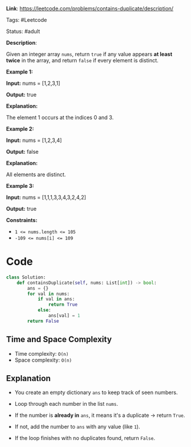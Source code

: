 **Link**: https://leetcode.com/problems/contains-duplicate/description/

Tags: #Leetcode 

Status: #adult

**Description**:

Given an integer array `nums`, return `true` if any value appears **at least twice** in the array, and return `false` if every element is distinct.

**Example 1:**

**Input:** nums = [1,2,3,1]

**Output:** true

**Explanation:**

The element 1 occurs at the indices 0 and 3.

**Example 2:**

**Input:** nums = [1,2,3,4]

**Output:** false

**Explanation:**

All elements are distinct.

**Example 3:**

**Input:** nums = [1,1,1,3,3,4,3,2,4,2]

**Output:** true

**Constraints:**

- `1 <= nums.length <= 105`
- `-109 <= nums[i] <= 109`

# Code

```python
class Solution:
    def containsDuplicate(self, nums: List[int]) -> bool:
        ans = {}
        for val in nums:
            if val in ans:
                return True
            else:
                ans[val] = 1
        return False
```
## Time and Space Complexity

- Time complexity: `O(n)`
- Space complexity: `O(n)`
## Explanation

- You create an empty dictionary `ans` to keep track of seen numbers.
    
- Loop through each number in the list `nums`.
    
- If the number is **already in** `ans`, it means it's a duplicate → return `True`.
    
- If not, add the number to `ans` with any value (like `1`).
    
- If the loop finishes with no duplicates found, return `False`.